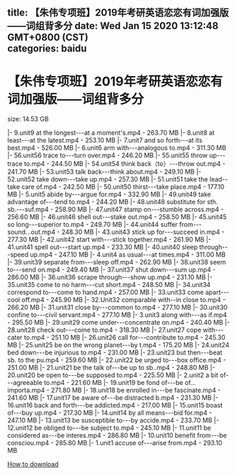 
title: 【朱伟专项班】2019年考研英语恋恋有词加强版——词组背多分
date: Wed Jan 15 2020 13:12:48 GMT+0800 (CST)    
categories: baidu
---

# 【朱伟专项班】2019年考研英语恋恋有词加强版——词组背多分
size: 14.53 GB
 
 
|- 9.unit9 at the longest---at a moment's.mp4 - 263.70 MB
|- 8.unit8 at least---at the latest.mp4 - 253.10 MB
|- 7.unit7 and so forth---at its best.mp4 - 526.00 MB
|- 6.unit6 arm with---analogous to.mp4 - 311.30 MB
|- 56.unit56 trace to---turn over.mp4 - 246.20 MB
|- 55.unit55 throw up---trace to.mp4 - 244.50 MB
|- 54.unit54 think back（to）---throw out.mp4 - 241.70 MB
|- 53.unit53 talk back---think about.mp4 - 249.10 MB
|- 52.unit52 take down---take up.mp4 - 257.30 MB
|- 51.unit51 take the lead--take care of.mp4 - 242.50 MB
|- 50.unit50 thirst---take place.mp4 - 177.10 MB
|- 5.unit5 abide by---argue for.mp4 - 332.90 MB
|- 49.unit49 take advantage of---tend to.mp4 - 244.20 MB
|- 48.unit48 substitute for sth. sb.---suf.mp4 - 258.90 MB
|- 47.unit47 stamp on---stumble across.mp4 - 256.60 MB
|- 46.unit46 shell out---stake out.mp4 - 258.50 MB
|- 45.unit45 so long---superior to.mp4 - 249.70 MB
|- 44.unit44 suffer from---sound...out.mp4 - 248.30 MB
|- 43.unit43 stick up for---succeed in.mp4 - 277.30 MB
|- 42.unit42 start with---stick together.mp4 - 261.90 MB
|- 41.unit41 spell out---start up.mp4 - 233.30 MB
|- 40.unit40 sleep through---speed  up.mp4 - 247.10 MB
|- 4.unit4 as usual---at times.mp4 - 311.00 MB
|- 39.unit39 separate from---sleep off.mp4 - 262.90 MB
|- 38.unit38 seem to---send on.mp4 - 249.40 MB
|- 37.unit37 shut down---sum up.mp4 - 286.00 MB
|- 36.unit36 scrape through---show up.mp4 - 231.10 MB
|- 35.unit35 come to no harm---cut short.mp4 - 248.50 MB
|- 34.unit34 correspond to---come to hand.mp4 - 257.00 MB
|- 33.unit33 come apart---cool off.mp4 - 245.90 MB
|- 32.Unit32 comparable with--in close to.mp4 - 266.20 MB
|- 31.unit31 close by---common to.mp4 - 277.10 MB
|- 30.unit30 confine to---civil servant.mp4 - 277.10 MB
|- 3.unit3 along with---as if.mp4 - 295.50 MB
|- 29.unit29 come under---concentrate on.mp4 - 240.40 MB
|- 28.unit28 check out---come to.mp4 - 318.30 MB
|- 27.unit27 cope with---cater to.mp4 - 251.10 MB
|- 26.unit26 call for---contribute to.mp4 - 245.30 MB
|- 25.unit25 be on the wrong planet---by t.mp4 - 175.20 MB
|- 24.unit24 bed down---be injurious to.mp4 - 231.00 MB
|- 23.unit23 but then---beat sb. to the pu.mp4 - 259.60 MB
|- 22.unit22 be urged to---box office.mp4 - 251.00 MB
|- 21.unit21 be the talk of---be up to sb..mp4 - 248.80 MB
|- 20.unit20 be open to---be supposed to.mp4 - 225.50 MB
|- 2.unit2 a bit of---agreeable to.mp4 - 221.60 MB
|- 19.unit19 be fond of---be of... importa.mp4 - 271.80 MB
|- 18.unit18 be enrolled in---be fascinate.mp4 - 241.60 MB
|- 17.unit17 be aware of---be distracted b.mp4 - 231.30 MB
|- 16.unit16 back and forth---be addicted.mp4 - 217.00 MB
|- 15.unit15 boast of---buy up.mp4 - 217.30 MB
|- 14.unit14 by all means---bid for.mp4 - 247.10 MB
|- 13.unit13 be susceptible to---by accide.mp4 - 233.70 MB
|- 12.unit12 be obliged to---be subject to.mp4 - 245.10 MB
|- 11.unit11 be considered as---be interes.mp4 - 286.80 MB
|- 10.unit10 benefit from---be consciou.mp4 - 285.80 MB
|- 1.unit1 accuse of---arise from.mp4 - 293.10 MB

[How to download](https://bpcam.bemobtrk.com/go/2ceec3aa-1ca2-46d6-b9ff-aaa5c184517c?jno=247)